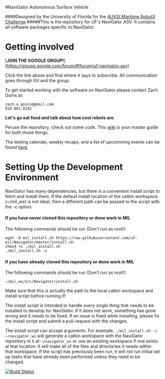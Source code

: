 #NaviGator Autonomous Surface Vehicle

####Designed by the University of Florida for the [AUVSI Maritime RobotX Challenge](http://www.robotx.org)
#####This is the repository for UF's NaviGator ASV. It contains all software packages specific to NaviGator.

# Getting involved

[**JOIN THE GOOGLE GROUP!**] (https://groups.google.com/forum/#!forum/uf-navigator-asv)

Click the link above and find where it says to subscribe. All communication goes through Git and the group. 

To get started working with the software on NaviGator please contact Zach Goins at:

    zach.a.goins@gmail.com
    918.801.8242

**Let's go eat food and talk about how cool robots are.**

Peruse the repository, check out some code. This [wiki](https://github.com/uf-mil/Navigator/wiki) is your master guide for both those things.

The testing calendar, weekly recaps, and a list of upcomming events can be found [here](https://groups.google.com/forum/#!forum/uf-navigator-asv).

# Setting Up the Development Environment

NaviGator has many dependencies, but there is a convenient install script to fetch and install them. If the default install location of the catkin workspace (~/mil_ws) is not ideal, then a different path can be passed to the script with the -c option.

#### If you have never cloned this repository or done work in MIL

The following commands should be run (Don't run as root!):

    wget -O mil_install.sh https://raw.githubusercontent.com/uf-mil/Navigator/master/install.sh
    chmod +x ./mil_install.sh
    ./mil_install.sh -n


#### If you have already cloned this repository or done work in MIL

The following commands should be run (Don't run as root!):

    ~/mil_ws/src/Navigator/install.sh

Make sure that this is actually the path to the local catkin workspace and install script before running it!

The install script is intended to handle *every single thing* that needs to be installed to develop for NaviGator. If it does not work, something has gone wrong and it needs to be fixed. If an issue is fixed while installing, please fix the install script and submit a pull-request with the changes.

The install script can accept arguments. For example, `./mil_install.sh -c ~/navigator_ws` will generate a catkin workspace with the NaviGator repository in it at `~/navigator_ws` or use an existing workspace if one exists at that location. It will make all of the files and directories it needs within that workspace. If the script has previously been run, it will not run initial set up tasks that have already been performed unless they need to be changed.

[![Build Status](https://semaphoreci.com/api/v1/uf-mil/navigator-2/branches/pull-request-30/badge.svg)](https://semaphoreci.com/uf-mil/navigator-2)
